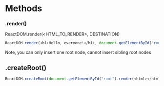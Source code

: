# Methods
### .render()
ReactDOM.render(<HTML_TO_RENDER>, DESTINATION)
```js
ReactDOM.render(<h1>Hello, everyone!</h1>, document.getElementById("root"));
```
Note, you can only insert one root node, cannot insert sibling root nodes

## .createRoot()
```js
ReactDOM.createRoot(document.getElementById("root").render(<html></html>));
```